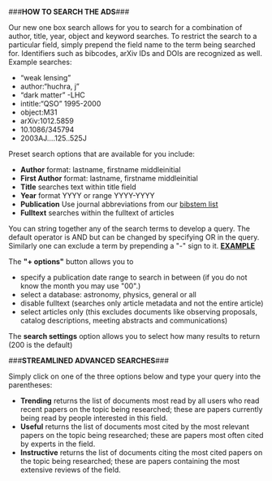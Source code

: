 ###**HOW TO SEARCH THE ADS**###

Our new one box search allows for you to search for a combination of author, title, year, object and keyword searches.  To restrict the search to a particular field, simply prepend the field name to the term being searched for. Identifiers such as bibcodes, arXiv IDs and DOIs are recognized as well. 
Example searches:

 * “weak lensing”
 * author:“huchra, j”
 * “dark matter” -LHC
 * intitle:“QSO” 1995-2000
 * object:M31
 * arXiv:1012.5859
 * 10.1086/345794
 * 2003AJ….125..525J
 
Preset search options that are available for you include: 
  * **Author** format: lastname, firstname middleinitial
  * **First Author** format: lastname, firstname middleinitial
  * **Title** searches text within title field
  * **Year** format YYYY or range YYYY-YYYY
  * **Publication** Use journal abbreviations from our <A HREF=
  "http://adsabs.harvard.edu/abs_doc/journal.abbr.html"> bibstem list </A>
  * **Fulltext** searches within the fulltext of articles
  
  You can string together any of the search terms to develop a query.  The default operator is AND but can be changed by specifying OR in the query.  Similarly one can exclude a term by prepending a "-" sign to it. [**EXAMPLE**](examples.md#stringing-together-a-query)
  
  The **"+ options"** button allows you to  
  * specify a publication date range to search in between (if you do not know the month you may use "00".)  
  * select a database:  astronomy, physics, general or all
  * disable fulltext (searches only article metadata and not the entire article)
  * select articles only (this excludes documents like observing proposals, catalog descriptions, meeting abstracts and communications)

  
  The **search settings** option allows you to select how many results to return (200 is the default)
  
###**STREAMLINED ADVANCED SEARCHES**###
  
  Simply click on one of the three options below and type your query into the parentheses:

  * **Trending** returns the list of documents most read by all users who read recent papers on the topic being researched; these are papers currently being read by people interested in this field.
  * **Useful** returns the list of documents most cited by the most relevant papers on the topic being researched; these are papers most often cited by experts in the field.
  * **Instructive** returns the list of documents citing the most cited papers on the topic being researched; these are papers containing the most extensive reviews of the field.
  
  
  
  
  
